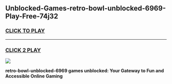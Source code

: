 
## Unblocked-Games-retro-bowl-unblocked-6969-Play-Free-74j32
<h3>
<a href="https://premium76.site?title=retro-bowl-unblocked-6969&ref=18A1">CLICK TO PLAY</a></h3>
<hr>

<h3>
<a href="https://premium76.site?title=retro-bowl-unblocked-6969&ref=18A1">CLICK 2 PLAY</a>
  
</h3>

<a href="https://premium76.site?title=retro-bowl-unblocked-6969&ref=18A1"><img src="https://clearcache.store/games.png"></a>


**retro-bowl-unblocked-6969 games unblocked: Your Gateway to Fun and Accessible Online Gaming**
